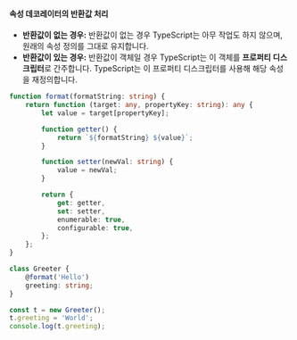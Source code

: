 
#### 속성 데코레이터의 반환값 처리

- **반환값이 없는 경우:** 반환값이 없는 경우 TypeScript는 아무 작업도 하지 않으며, 원래의 속성 정의를 그대로 유지합니다.
- **반환값이 있는 경우:** 반환값이 객체일 경우 TypeScript는 이 객체를 **프로퍼티 디스크립터**로 간주합니다. TypeScript는 이 프로퍼티 디스크립터를 사용해 해당 속성을 재정의합니다.


```ts
function format(formatString: string) {
    return function (target: any, propertyKey: string): any {
        let value = target[propertyKey];

        function getter() {
            return `${formatString} ${value}`;
        }

        function setter(newVal: string) {
            value = newVal;
        }

        return {
            get: getter,
            set: setter,
            enumerable: true,
            configurable: true,
        };
    };
}

class Greeter {
    @format('Hello')
    greeting: string;
}

const t = new Greeter();
t.greeting = 'World';
console.log(t.greeting);


```